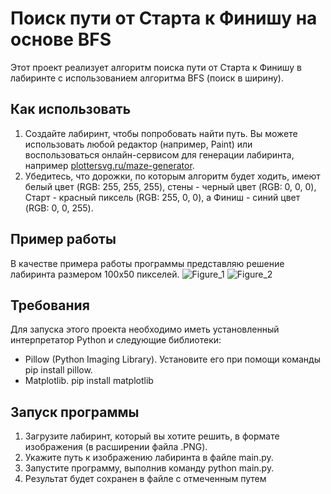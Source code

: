 # Поиск пути от Старта к Финишу на основе BFS

Этот проект реализует алгоритм поиска пути от Старта к Финишу в лабиринте с использованием алгоритма BFS (поиск в ширину).

## Как использовать

1. Создайте лабиринт, чтобы попробовать найти путь. Вы можете использовать любой редактор (например, Paint) или воспользоваться онлайн-сервисом для генерации лабиринта, например [plottersvg.ru/maze-generator](https://plottersvg.ru/maze-generator).
2. Убедитесь, что дорожки, по которым алгоритм будет ходить, имеют белый цвет (RGB: 255, 255, 255), стены - черный цвет (RGB: 0, 0, 0), Старт - красный пиксель (RGB: 255, 0, 0), а Финиш - синий цвет (RGB: 0, 0, 255).

## Пример работы

В качестве примера работы программы представляю решение лабиринта размером 100x50 пикселей.
![Figure_1](https://github.com/SerKin0/Start-Finish/assets/71343548/08b9390b-9df2-4b14-ba2e-1cd85a591948)
![Figure_2](https://github.com/SerKin0/Start-Finish/assets/71343548/4ba05f57-5591-40cf-a8f9-6bd7a25f5773)

## Требования

Для запуска этого проекта необходимо иметь установленный интерпретатор Python и следующие библиотеки:
- Pillow (Python Imaging Library). Установите его при помощи команды pip install pillow.
- Matplotlib. pip install matplotlib

## Запуск программы

1. Загрузите лабиринт, который вы хотите решить, в формате изображения (в расширении файла .PNG).
2. Укажите путь к изображению лабиринта в файле main.py.
3. Запустите программу, выполнив команду python main.py.
4. Результат будет сохранен в файле с отмеченным путем


